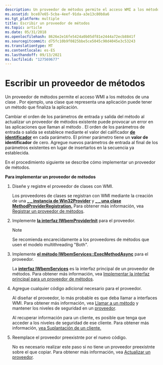 ```yaml
---
description: Un proveedor de métodos permite el acceso WMI a los métodos de una clase . Por ejemplo, una clase que representa una aplicación puede tener un método que finaliza la aplicación.
ms.assetid: bce87e65-5cba-4eef-91da-a3e13c80b8a6
ms.tgt_platform: multiple
title: Escribir un proveedor de métodos
ms.topic: article
ms.date: 05/31/2018
ms.openlocfilehash: 8626e2e16fe5424a0b05df81e2444a72ecb8841f
ms.sourcegitcommit: d75fc10b9f0825bbe5ce5045c90d4045e3c53243
ms.translationtype: MT
ms.contentlocale: es-ES
ms.lasthandoff: 09/13/2021
ms.locfileid: "127569677"
---
```

# <a name="writing-a-method-provider"></a>Escribir un proveedor de métodos

Un proveedor de métodos permite el acceso WMI a los métodos de una clase . Por ejemplo, una clase que representa una aplicación puede tener un método que finaliza la aplicación.

Cambiar el orden de los parámetros de entrada y salida del método al actualizar un proveedor de métodos existente puede provocar un error en las aplicaciones que llaman al método . El orden de los parámetros de entrada o salida se establece mediante el valor del calificador [**de identificador**](standard-wmi-qualifiers.md) en cada parámetro. El primer parámetro tiene un **valor de identificador** de cero. Agregue nuevos parámetros de entrada al final de los parámetros existentes en lugar de insertarlos en la secuencia ya establecida.

En el procedimiento siguiente se describe cómo implementar un proveedor de métodos.

**Para implementar un proveedor de métodos**

1.  Diseñe y registre el proveedor de clases con WMI.

    Los proveedores de clases se registran con WMI mediante la creación de una [**\_ \_ instancia de Win32Provider**](--win32provider.md) y [**\_ \_ una clase MethodProviderRegistration.**](--methodproviderregistration.md) Para obtener más información, vea [Registrar un proveedor de métodos](registering-a-method-provider.md).

2.  Implemente [**la interfaz IWbemProviderInit**](/windows/desktop/api/Wbemprov/nn-wbemprov-iwbemproviderinit) para el proveedor.

    > [!Note]  
    > Se recomienda encarecidamente a los proveedores de métodos que usen el modelo multithreading "Both".

     

3.  Implemente [**el método IWbemServices::ExecMethodAsync**](/windows/desktop/api/WbemCli/nf-wbemcli-iwbemservices-execmethodasync) para el proveedor.

    La [**interfaz IWbemServices**](/windows/desktop/api/WbemCli/nn-wbemcli-iwbemservices) es la interfaz principal de un proveedor de métodos. Para obtener más información, vea [Implementar la interfaz principal para un proveedor de métodos](implementing-the-primary-interface-for-a-method-provider.md).

4.  Agregue cualquier código adicional necesario para el proveedor.

    Al diseñar el proveedor, lo más probable es que deba llamar a interfaces WMI. Para obtener más información, vea [Llamar a un método](calling-a-method.md) y mantener los niveles de seguridad en un [proveedor](impersonating-a-client.md).

    Al recuperar información para un cliente, es posible que tenga que acceder a los niveles de seguridad de ese cliente. Para obtener más información, [vea Suplantación de un cliente.](impersonating-a-client.md)

5.  Reemplace el proveedor preexistnte por el nuevo código.

    No es necesario realizar este paso si no tiene un proveedor preexistnte sobre el que copiar. Para obtener más información, vea [Actualizar un proveedor](updating-a-provider.md).

 

 



